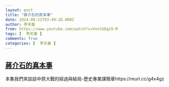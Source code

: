 ```yaml
---
layout: post
title: "蔣介石的真本事"
date: 2024-08-21T03:49:28.000Z
author: 李天豪
from: https://www.youtube.com/watch?v=VnntGQqi9-M
tags: [  李天豪 ]
comments: True
categories: [  李天豪 ]
---
```

<!--1724212168000-->
[蔣介石的真本事](https://www.youtube.com/watch?v=VnntGQqi9-M)
------

<div>
本集我們來談談中原大戰的經過與結局-歷史專業課簡章https://reurl.cc/g4x4gz
</div>
